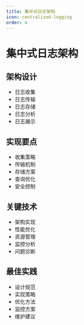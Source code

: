 ```yaml
---
title: 集中式日志架构
icon: centralized-logging
order: 4
---
```


# 集中式日志架构

## 架构设计
- 日志收集
- 日志传输
- 日志存储
- 日志分析
- 日志展示

## 实现要点
- 收集策略
- 传输机制
- 存储方案
- 查询优化
- 安全控制

## 关键技术
- 架构实现
- 性能优化
- 资源管理
- 监控分析
- 问题诊断

## 最佳实践
- 设计规范
- 实现策略
- 优化方法
- 监控方案
- 维护建议
